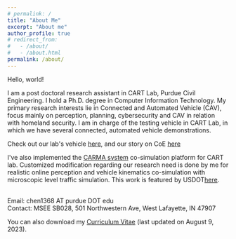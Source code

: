 ```yaml
---
# permalink: /
title: "About Me"
excerpt: "About me"
author_profile: true
# redirect_from: 
#   - /about/
#   - /about.html
permalink: /about/
---
```

<!-- {: .text-justify} -->


<!-- I am currently a Postdoc Research Associate in the [VADER lab](https://vader.lab.asu.edu/#/) with the School of Computing and Augmented Intelligence (SCAI) at Arizona State University. I worked with my postdoctoral advisor [Prof. Ross Maciejewski](http://rmaciejewski.faculty.asu.edu/) in the Center for Accelerating Operational Efficiency (CAOE) - a Department of Homeland Security Center of Excellence. In my recent research, I have been focusing on developing visual analytics systems that can assist domain experts in tackling real-world problems. In addition, I am also interested in conducting more rigorous experiments to understand how to promote appropriate trust in human-AI teaming environments, which can bring new insights to optimize human-AI teaming performance. I received a Ph.D. in Electrical and Computer Engineering in May 2020 from Purdue University. I worked with my advisor [Prof. David Ebert](https://engineering.purdue.edu/~ebertd) at [Purdue/DHS Visual Analytics Center of Excellence](https://www.purdue.edu/discoverypark/vaccine/). My primary research interests lie in visual analytics, information visualization, human-computer interaction, and applied artificial intelligence and machine learning. Previously, I received a master's degree in Computer Science in 2013 from Tufts University. During my master's study, I worked with [Prof. Remco Chang](https://www.cs.tufts.edu/~remco/) to understand the searching behavior based on interaction event logs. -->

Hello, world!

I am a post doctoral research assistant in CART Lab, Purdue Civil Engineering. I hold a Ph.D. degree in Computer Information Technology. My primary research interests lie in Connected and Automated Vehicle (CAV), focus mainly on perception, planning, cybersecurity and CAV in relation with homeland security. I am in charge of the testing vehicle in CART Lab, in which we have several connected, automated vehicle demonstrations.

Check out our lab's vehicle [here](https://engineering.purdue.edu/CARTLab/research/facilities), and our story on CoE [here](https://engineering.purdue.edu/Engr/AboutUs/News/Spotlights/2022/2022-0722-ce-feng)

I've also implemented the [CARMA system](https://highways.dot.gov/research/operations/CARMA) co-simulation platform for CART lab. Customized modification regarding our research need is done by me for realistic online perception and vehicle kinematics co-simulation with microscopic level traffic simulation. This work is featured by USDOT[here](https://engineering.purdue.edu/CARTLab/news/we-are-on-the-usdot-research-and-technology-news). 

<br>
Email: chen1368 AT purdue DOT edu <br>
Contact: MSEE SB028, 501 Northwestern Ave, West Lafayette, IN 47907 <br>

You can also download my [Curriculum Vitae](/files/Curriculum_Vitae_Julia_Chen.pdf) (last updated on August 9, 2023).


